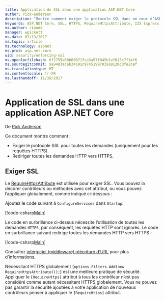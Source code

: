 ```yaml
---
title: Application de SSL dans une application ASP.NET Core
author: rick-anderson
description: "Montre comment exiger le protocole SSL dans un cœur d’ASP.NET web app"
keywords: ASP.NET Core, SSL, HTTPS, RequireHttpsAttribute, IIS Express
ms.author: riande
manager: wpickett
ms.date: 07/19/2017
ms.topic: article
ms.technology: aspnet
ms.prod: asp.net-core
uid: security/enforcing-ssl
ms.openlocfilehash: 6f2755a606000717ca8a57f045b1ef613c7f14f6
ms.sourcegitcommit: 9a9483aceb34591c97451997036a9120c3fe2baf
ms.translationtype: MT
ms.contentlocale: fr-FR
ms.lasthandoff: 11/10/2017
---
```

# <a name="enforcing-ssl-in-an-aspnet-core-app"></a>Application de SSL dans une application ASP.NET Core

De [Rick Anderson](https://twitter.com/RickAndMSFT)

Ce document montre comment :

- Exiger le protocole SSL pour toutes les demandes (uniquement pour les requêtes HTTPS).
- Rediriger toutes les demandes HTTP vers HTTPS.

## <a name="require-ssl"></a>Exiger SSL

Le [RequireHttpsAttribute](https://docs.microsoft.com/aspnet/core/api/microsoft.aspnetcore.mvc.requirehttpsattribute) est utilisée pour exiger SSL. Vous pouvez la décorer contrôleurs ou méthodes avec cet attribut, ou vous pouvez l’appliquer globalement, comme indiqué ci-dessous :

Ajoutez le code suivant à `ConfigureServices` dans `Startup`:

[!code-csharp[Main](authentication/accconfirm/sample/WebApp1/Startup.cs?name=snippet2&highlight=4-)]

Le code en surbrillance ci-dessus nécessite l’utilisation de toutes les demandes `HTTPS`, par conséquent, les requêtes HTTP sont ignorés. Le code en surbrillance suivant redirige toutes les demandes HTTP vers HTTPS :

[!code-csharp[Main](authentication/accconfirm/sample/WebApp1/Startup.cs?name=snippet_AddRedirectToHttps&highlight=7-)]

Consultez [intergiciel (middleware) réécriture d’URL](xref:fundamentals/url-rewriting) pour plus d’informations.

Nécessitant HTTPS globalement (`options.Filters.Add(new RequireHttpsAttribute());`) est une meilleure pratique de sécurité. Appliquer le `[RequireHttps]` attribut à tous les contrôleur n’est pas considéré comme autant nécessitant HTTPS globalement. Vous ne pouvez pas garantir la sécurité ajoutées à votre application de nouveaux contrôleurs penser à appliquer le `[RequireHttps]` attribut.
